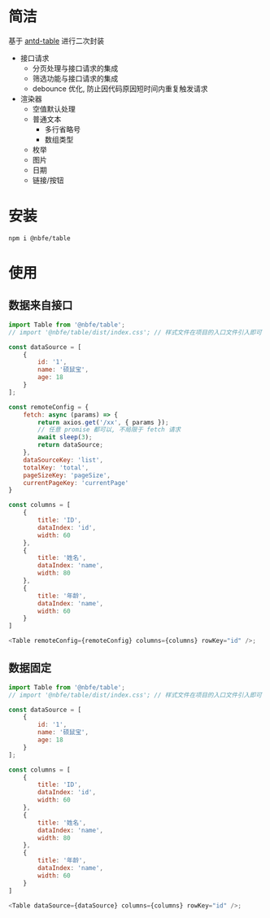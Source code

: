 # 简洁

基于 [antd-table](https://ant.design/components/table-cn/) 进行二次封装

-   接口请求
    -   分页处理与接口请求的集成
    -   筛选功能与接口请求的集成
    -   debounce 优化, 防止因代码原因短时间内重复触发请求
-   渲染器
    -   空值默认处理
    -   普通文本
        -   多行省略号
        -   数组类型
    -   枚举
    -   图片
    -   日期
    -   链接/按钮

# 安装

```text
npm i @nbfe/table
```

# 使用

## 数据来自接口

```js
import Table from '@nbfe/table';
// import '@nbfe/table/dist/index.css'; // 样式文件在项目的入口文件引入即可

const dataSource = [
    {
        id: '1',
        name: '硕鼠宝',
        age: 18
    }
];

const remoteConfig = {
    fetch: async (params) => {
        return axios.get('/xx', { params });
        // 任意 promise 都可以, 不局限于 fetch 请求
        await sleep(3);
        return dataSource;
    },
    dataSourceKey: 'list',
    totalKey: 'total',
    pageSizeKey: 'pageSize',
    currentPageKey: 'currentPage'
}

const columns = [
    {
        title: 'ID',
        dataIndex: 'id',
        width: 60
    },
    {
        title: '姓名',
        dataIndex: 'name',
        width: 80
    },
    {
        title: '年龄',
        dataIndex: 'name',
        width: 60
    }
]

<Table remoteConfig={remoteConfig} columns={columns} rowKey="id" />;
```

## 数据固定

```js
import Table from '@nbfe/table';
// import '@nbfe/table/dist/index.css'; // 样式文件在项目的入口文件引入即可

const dataSource = [
    {
        id: '1',
        name: '硕鼠宝',
        age: 18
    }
];

const columns = [
    {
        title: 'ID',
        dataIndex: 'id',
        width: 60
    },
    {
        title: '姓名',
        dataIndex: 'name',
        width: 80
    },
    {
        title: '年龄',
        dataIndex: 'name',
        width: 60
    }
]

<Table dataSource={dataSource} columns={columns} rowKey="id" />;
```
